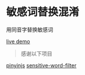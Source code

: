 
# 敏感词替换混淆

用同音字替换敏感词

[live demo]()

> 感谢以下项目

[pinyinjs](https://github.com/sxei/pinyinjs)
[sensitive-word-filter](https://github.com/gaohuifeng/sensitive-word-filter)